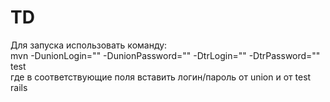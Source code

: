 # TD

Для запуска использовать команду:
<br> mvn -DunionLogin="" -DunionPassword="" -DtrLogin="" -DtrPassword="" test </br>
где в соответствующие поля вставить логин/пароль от union и от test rails 
